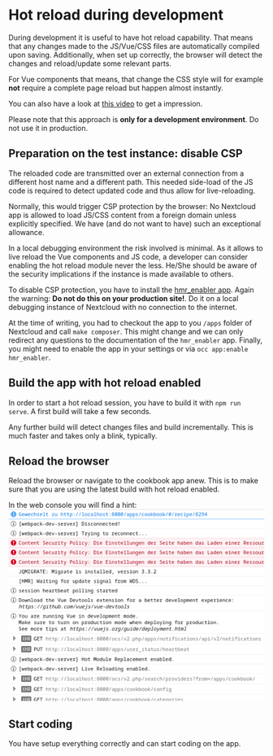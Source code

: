 # Hot reload during development

During development it is useful to have hot reload capability.
That means that any changes made to the JS/Vue/CSS files are automatically compiled upon saving.
Additionally, when set up correctly, the browser will detect the changes and reload/update some relevant parts.

For Vue components that means, that change the CSS style will for example **not** require a complete page reload but happen almost instantly.

You can also have a look at <a href='assets/hot-reload.mp4' target='_blank'>this video</a> to get a impression.

Please note that this approach is **only for a development environment**.
Do not use it in production.

## Preparation on the test instance: disable CSP

The reloaded code are transmitted over an external connection from a different host name and a different path.
This needed side-load of the JS code is required to detect updated code and thus allow for live-reloading.

Normally, this would trigger CSP protection by the browser:
No Nextcloud app is allowed to load JS/CSS content from a foreign domain unless explicitly specified.
We have (and do not want to have) such an exceptional allowance.

In a local debugging environment the risk involved is minimal.
As it allows to live reload the Vue components and JS code, a developer can consider enabling the hot reload module never the less.
He/She should be aware of the security implications if the instance is made available to others.

To disable CSP protection, you have to install the [hmr_enabler app](https://github.com/nextcloud/hmr_enabler).
Again the warning:
**Do not do this on your production site!**.
Do it on a local debugging instance of Nextcloud with no connection to the internet.

At the time of writing, you had to checkout the app to you `/apps` folder of Nextcloud and call `make composer`.
This might change and we can only redirect any questions to the documentation of the `hmr_enabler` app.
Finally, you might need to enable the app in your settings or via `occ app:enable hmr_enabler`.

## Build the app with hot reload enabled

In order to start a hot reload session, you have to build it with `npm run serve`.
A first build will take a few seconds.

Any further build will detect changes files and build incrementally.
This is much faster and takes only a blink, typically.

## Reload the browser

Reload the browser or navigate to the cookbook app anew.
This is to make sure that you are using the latest build with hot reload enabled.

In the web console you will find a hint:
![](assets/confirmation-hot-reload.png)

## Start coding

You have setup everything correctly and can start coding on the app.

